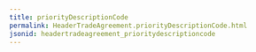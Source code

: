 ```yaml
---
title: priorityDescriptionCode
permalink: HeaderTradeAgreement.priorityDescriptionCode.html
jsonid: headertradeagreement_prioritydescriptioncode
---
```

